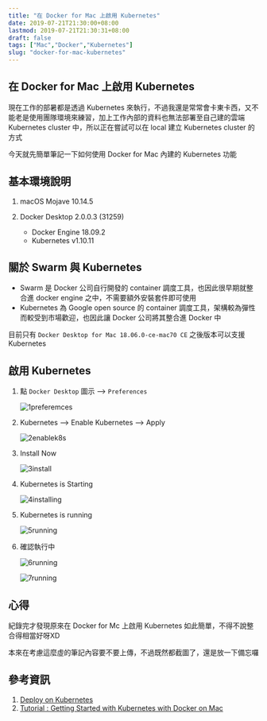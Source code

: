 ```yaml
---
title: "在 Docker for Mac 上啟用 Kubernetes"
date: 2019-07-21T21:30:00+08:00
lastmod: 2019-07-21T21:30:31+08:00
draft: false
tags: ["Mac","Docker","Kubernetes"]
slug: "docker-for-mac-kubernetes"
---
```


## 在 Docker for Mac 上啟用 Kubernetes

現在工作的部暑都是透過 Kubernetes 來執行，不過我還是常常會卡東卡西，又不能老是使用團隊環境來練習，加上工作內部的資料也無法部署至自己建的雲端 Kubernetes cluster 中，所以正在嘗試可以在 local 建立 Kubernetes cluster 的方式

今天就先簡單筆記一下如何使用 Docker for Mac 內建的 Kubernetes 功能

## 基本環境說明

1. macOS Mojave 10.14.5
2. Docker Desktop 2.0.0.3 (31259)

    - Docker Engine 18.09.2
    - Kubernetes v1.10.11

## 關於 Swarm 與 Kubernetes

- Swarm 是 Docker 公司自行開發的 container 調度工具，也因此很早期就整合進 docker engine 之中，不需要額外安裝套件即可使用
- Kubernetes 為 Google open source 的 container 調度工具，架構較為彈性而較受到市場歡迎，也因此讓 Docker 公司將其整合進 Docker 中

目前只有 `Docker Desktop for Mac 18.06.0-ce-mac70 CE` 之後版本可以支援 Kubernetes

## 啟用 Kubernetes

1. 點 `Docker Desktop` 圖示 --> `Preferences`

    ![1preferemces](https://user-images.githubusercontent.com/3851540/61593260-dafcd380-ac0f-11e9-9648-1050b2bbafcd.png)

2. Kubernetes --> Enable Kubernetes --> Apply

    ![2enablek8s](https://user-images.githubusercontent.com/3851540/61593261-dafcd380-ac0f-11e9-92db-2ea958be1568.png)

3. Install Now

    ![3install](https://user-images.githubusercontent.com/3851540/61593262-dafcd380-ac0f-11e9-8e60-02668a96f0be.png)

4. Kubernetes is Starting

    ![4installing](https://user-images.githubusercontent.com/3851540/61593263-db956a00-ac0f-11e9-9080-58ae14163cfe.png)

5. Kubernetes is running

    ![5running](https://user-images.githubusercontent.com/3851540/61593264-db956a00-ac0f-11e9-9e29-411f4721df5d.png)

6. 確認執行中

    ![6running](https://user-images.githubusercontent.com/3851540/61593265-db956a00-ac0f-11e9-8819-073b14dd7ce4.png)

    ![7running](https://user-images.githubusercontent.com/3851540/61593266-db956a00-ac0f-11e9-9539-2abc738f0b61.png)

## 心得

紀錄完才發現原來在 Docker for Mc 上啟用 Kubernetes 如此簡單，不得不說整合得相當好呀XD

本來在考慮這麼虛的筆記內容要不要上傳，不過既然都截圖了，還是放一下備忘囉

## 參考資訊

1. [Deploy on Kubernetes](https://docs.docker.com/docker-for-mac/kubernetes)
2. [Tutorial : Getting Started with Kubernetes with Docker on Mac](https://rominirani.com/tutorial-getting-started-with-kubernetes-with-docker-on-mac-7f58467203fd)
